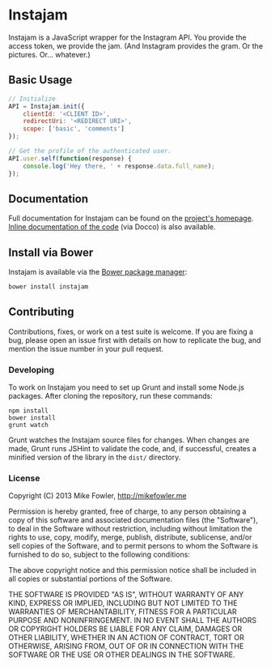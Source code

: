# Instajam

Instajam is a JavaScript wrapper for the Instagram API. You provide the access token, we provide the jam. (And Instagram provides the gram. Or the pictures. Or... whatever.)

## Basic Usage

``` javascript
// Initialize
API = Instajam.init({
    clientId: '<CLIENT ID>',
    redirectUri: '<REDIRECT URI>',
    scope: ['basic', 'comments']
});

// Get the profile of the authenticated user.
API.user.self(function(response) {
    console.log('Hey there, ' + response.data.full_name);
});
```

## Documentation

Full documentation for Instajam can be found on the [project's homepage](http://mikefowler.me/instajam). [Inline documentation of the code](http://mikefowler.me/instajam/docco/instajam.html) (via Docco) is also available.

## Install via Bower

Instajam is available via the [Bower package manager](http://bower.io/):

``` bash
bower install instajam
```

## Contributing

Contributions, fixes, or work on a test suite is welcome. If you are fixing a bug, please open an issue first with details on how to replicate the bug, and mention the issue number in your pull request.

### Developing

To work on Instajam you need to set up Grunt and install some Node.js packages. After cloning the repository, run these commands:

```
npm install
bower install
grunt watch
```

Grunt watches the Instajam source files for changes. When changes are made, Grunt runs JSHint  to validate the code, and, if successful, creates a minified version of the library in the ```dist/``` directory.

### License

Copyright (C) 2013 Mike Fowler, http://mikefowler.me

Permission is hereby granted, free of charge, to any person obtaining a copy
of this software and associated documentation files (the "Software"), to deal
in the Software without restriction, including without limitation the rights
to use, copy, modify, merge, publish, distribute, sublicense, and/or sell
copies of the Software, and to permit persons to whom the Software is
furnished to do so, subject to the following conditions:

The above copyright notice and this permission notice shall be included in
all copies or substantial portions of the Software.

THE SOFTWARE IS PROVIDED "AS IS", WITHOUT WARRANTY OF ANY KIND, EXPRESS OR
IMPLIED, INCLUDING BUT NOT LIMITED TO THE WARRANTIES OF MERCHANTABILITY,
FITNESS FOR A PARTICULAR PURPOSE AND NONINFRINGEMENT. IN NO EVENT SHALL THE
AUTHORS OR COPYRIGHT HOLDERS BE LIABLE FOR ANY CLAIM, DAMAGES OR OTHER
LIABILITY, WHETHER IN AN ACTION OF CONTRACT, TORT OR OTHERWISE, ARISING FROM,
OUT OF OR IN CONNECTION WITH THE SOFTWARE OR THE USE OR OTHER DEALINGS IN
THE SOFTWARE.
